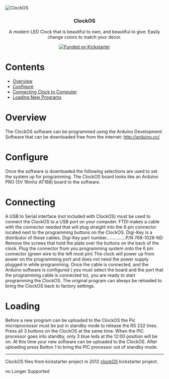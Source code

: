 ![ClockOS](https://i.imgur.com/06UVpUX.jpg)

<h3 align="center">ClockOS</h3>
<p align="center">
  A modern LED Clock that is beautiful to own, and beautiful to give. Easily change colors to match your decor.
</p>
<p align="center">
 </a>
  <a href="https://www.kickstarter.com/projects/threetree/clockos-rgb-led-clock-arduino-programable-0">
	<img alt="Funded on Kickstarter" src="https://img.shields.io/badge/Kickstarter-Funded-2bde73.svg">
  </a>
</p>

# Contents

- [Overview](#overview)
- [Configure](#configure)
- [Connecting Clock to Computer](#connecting)
- [Loading New Programs](#loading)

# Overview

The ClockOS software can be programmed using the Arduino Development Software that can be downloaded free from the internet: http://arduino.cc/

# Configure
Once the software is downloaded the following selections are used to set the system up for programming.
The ClockOS board looks like an Arduino PRO (5V 16mhz AT168) board to the software.

# Connecting
A USB to Serial interface (not included with ClockOS) must be used to connect the ClockOS to a USB port on your computer.
FTDI makes a cable with the connector needed that will plug straight into the 6 pin connector located next to the programming buttons on the ClockOS.
Digi-Key is a distributor of these cables. 
Digi-Key part number...............P/N 768-1028-ND
Remove the screws that hold the plate over the buttons on the back of the clock.
Plug the connector from you programming system onto the 6 pin connector (green wire to the left most pin) 
The clock will power up from power on the programming port and does not need the power supply plugged in while programming.
Once the cable is connected, and the Arduino software is configured ( you must select the board and the port that the programming cable is connected to), you are ready to start programming the ClockOS.
The original program can always be reloaded to bring the ClockOS back to factory settings.

# Loading
Before a new program can be uploaded to the ClockOS the Pic microprocessor must be put in standby mode to release the RS 232 lines.
Press all 3 buttons on the ClockOS at the same time. When the PIC processor goes into standby, only 3 blue leds at the 12:00 position will be on. At this time your new software can be uploaded to the ClockOS. After uploading press Button 1 to bring the PIC processor out of standby mode.


---------------------------------------------------------------

ClockOS files from kickstarter project in 2012
[clockOS](https://www.kickstarter.com/projects/threetree/clockos-rgb-led-clock-arduino-programable-0)
kickstarter project.

no Longer Supported

